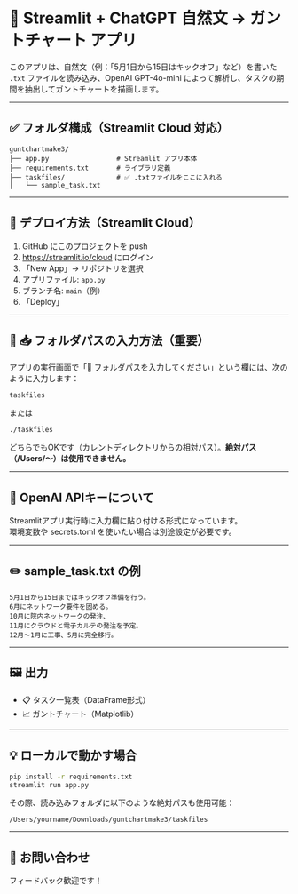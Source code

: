 # 📅 Streamlit + ChatGPT 自然文 → ガントチャート アプリ

このアプリは、自然文（例：「5月1日から15日はキックオフ」など）を書いた `.txt` ファイルを読み込み、OpenAI GPT-4o-mini によって解析し、タスクの期間を抽出してガントチャートを描画します。

---

## ✅ フォルダ構成（Streamlit Cloud 対応）

```
guntchartmake3/
├── app.py                 # Streamlit アプリ本体
├── requirements.txt       # ライブラリ定義
├── taskfiles/             # ✅ .txtファイルをここに入れる
│   └── sample_task.txt
```

---

## 🚀 デプロイ方法（Streamlit Cloud）

1. GitHub にこのプロジェクトを push
2. https://streamlit.io/cloud にログイン
3. 「New App」→ リポジトリを選択
4. アプリファイル: `app.py`
5. ブランチ名: `main`（例）
6. 「Deploy」

---

## 📂 📥 フォルダパスの入力方法（重要）

アプリの実行画面で「📁 フォルダパスを入力してください」という欄には、次のように入力します：

```
taskfiles
```

または

```
./taskfiles
```

どちらでもOKです（カレントディレクトリからの相対パス）。**絶対パス（/Users/〜）は使用できません。**

---

## 🔐 OpenAI APIキーについて

Streamlitアプリ実行時に入力欄に貼り付ける形式になっています。  
環境変数や secrets.toml を使いたい場合は別途設定が必要です。

---

## ✏️ sample_task.txt の例

```
5月1日から15日まではキックオフ準備を行う。
6月にネットワーク要件を固める。
10月に院内ネットワークの発注、
11月にクラウドと電子カルテの発注を予定。
12月〜1月に工事、5月に完全移行。
```

---

## 🖼️ 出力

- 📋 タスク一覧表（DataFrame形式）
- 📈 ガントチャート（Matplotlib）

---

## 💡 ローカルで動かす場合

```bash
pip install -r requirements.txt
streamlit run app.py
```

その際、読み込みフォルダに以下のような絶対パスも使用可能：

```
/Users/yourname/Downloads/guntchartmake3/taskfiles
```

---

## 🙌 お問い合わせ

フィードバック歓迎です！